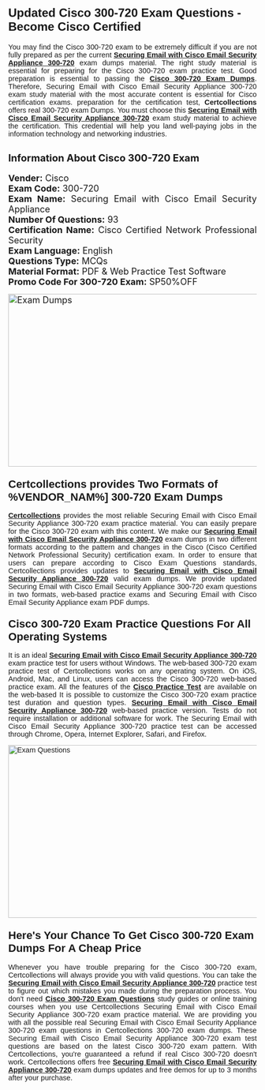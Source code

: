 <h1><span style="font-size:24px"><span style="font-family:Calibri,sans-serif"><strong>Updated Cisco 300-720 Exam Questions - Become Cisco Certified</strong></span></span></h1> <p style="text-align:justify"><span style="font-size:11pt"><span style="font-family:Calibri,sans-serif">You may find the Cisco 300-720 exam to be extremely difficult if you are not fully prepared as per the current <u><strong>Securing Email with Cisco Email Security Appliance 300-720</strong></u> exam dumps material. The right study material is essential for preparing for the Cisco 300-720 exam practice test. Good preparation is essential to passing the <a href="https://www.certcollections.com/300-720-exam-questions"><u><strong>Cisco 300-720 Exam Dumps</strong></u></a>. Therefore, Securing Email with Cisco Email Security Appliance 300-720 exam study material with the most accurate content is essential for Cisco certification exams. preparation for the certification test, <strong>Certcollections</strong> offers real 300-720 exam Dumps. You must choose this <u><strong>Securing Email with Cisco Email Security Appliance 300-720</strong></u> exam study material to achieve the certification. This credential will help you land well-paying jobs in the information technology and networking industries.</span></span></p> <h2 style="text-align:justify"><strong><span style="font-size:20px">Information About Cisco 300-720 Exam</span></strong></h2> <p style="text-align:justify"><span style="font-size:18px"><strong>Vender:</strong> Cisco<br /> <strong>Exam Code:</strong> 300-720<br /> <strong>Exam Name:</strong> Securing Email with Cisco Email Security Appliance<br /> <strong>Number Of Questions:</strong> 93<br /> <strong>Certification Name:</strong> Cisco Certified Network Professional Security<br /> <strong>Exam Language:</strong> English<br /> <strong>Questions Type:</strong> MCQs<br /> <strong>Material Format:</strong> PDF & Web Practice Test Software<br /> <strong>Promo Code For 300-720 Exam:</strong> SP50%OFF</span></p> <p style="text-align:justify"><span style="font-size:18px"><a href="https://www.certcollections.com/300-720-exam-questions" rel="no-follow"><img alt="Exam Dumps" src="https://www.certcollections.com/uploads/content/certcollections.jpg" style="height:350px; width:750px" /></a></span></p> <h3><span style="font-size:22px"><span style="font-family:Calibri,sans-serif"><strong>Certcollections provides Two Formats of %VENDOR_NAM%] 300-720 Exam Dumps</strong></span></span></h3> <p style="text-align:justify"><span style="font-size:11pt"><span style="font-family:Calibri,sans-serif"><a href="https://www.certcollections.com/"><u><strong>Certcollections</strong></u></a> provides the most reliable Securing Email with Cisco Email Security Appliance 300-720 exam practice material. You can easily prepare for the Cisco 300-720 exam with this content. We make our <u><strong>Securing Email with Cisco Email Security Appliance 300-720</strong></u> exam dumps in two different formats according to the pattern and changes in the Cisco (Cisco Certified Network Professional Security) certification exam. In order to ensure that users can prepare according to Cisco Exam Questions standards, Certcollections provides updates to <u><strong>Securing Email with Cisco Email Security Appliance 300-720</strong></u> valid exam dumps. We provide updated Securing Email with Cisco Email Security Appliance 300-720 exam questions in two formats, web-based practice exams and Securing Email with Cisco Email Security Appliance exam PDF dumps.</span></span></p> <h3><span style="font-size:22px"><span style="font-family:Calibri,sans-serif"><strong>Cisco 300-720 Exam Practice Questions For All Operating Systems</strong></span></span></h3> <p style="text-align:justify"><span style="font-size:11pt"><span style="font-family:Calibri,sans-serif">It is an ideal <u><strong>Securing Email with Cisco Email Security Appliance 300-720</strong></u> exam practice test for users without Windows. The web-based 300-720 exam practice test of Certcollections works on any operating system. On iOS, Android, Mac, and Linux, users can access the Cisco 300-720 web-based practice exam. All the features of the <a href="https://www.certcollections.com/cisco-exam-dumps"><u><strong>Cisco Practice Test</strong></u></a> are available on the web-based It is possible to customize the Cisco 300-720 exam practice test duration and question types. <u><strong>Securing Email with Cisco Email Security Appliance 300-720</strong></u> web-based practice version. Tests do not require installation or additional software for work. The Securing Email with Cisco Email Security Appliance 300-720 practice test can be accessed through Chrome, Opera, Internet Explorer, Safari, and Firefox.</span></span></p> <p style="text-align:justify"><span style="font-size:11pt"><span style="font-family:Calibri,sans-serif"><a href="https://www.certcollections.com/300-720-exam-questions" rel="no-follow"><img alt="Exam Questions" src="https://www.certcollections.com/uploads/content/55597321.jpg" style="height:350px; width:750px" /></a></span></span></p> <h3><span style="font-size:22px"><span style="font-family:Calibri,sans-serif"><strong>Here's Your Chance To Get Cisco 300-720 Exam Dumps For A Cheap Price</strong></span></span></h3> <p style="text-align:justify"><span style="font-size:11pt"><span style="font-family:Calibri,sans-serif">Whenever you have trouble preparing for the Cisco 300-720 exam, Certcollections will always provide you with valid questions. You can take the <u><strong>Securing Email with Cisco Email Security Appliance 300-720</strong></u> practice test to figure out which mistakes you made during the preparation process. You don't need <a href="https://www.certcollections.com/300-720-exam-questions"><u><strong>Cisco 300-720 Exam Questions</strong></u></a> study guides or online training courses when you use Certcollections Securing Email with Cisco Email Security Appliance 300-720 exam practice material. We are providing you with all the possible real Securing Email with Cisco Email Security Appliance 300-720 exam questions in Certcollections 300-720 exam dumps. These Securing Email with Cisco Email Security Appliance 300-720 exam test questions are based on the latest Cisco 300-720 exam pattern. With Certcollections, you're guaranteed a refund if real Cisco 300-720 doesn't work. Certcollections offers free <u><strong>Securing Email with Cisco Email Security Appliance 300-720</strong></u> exam dumps updates and free demos for up to 3 months after your purchase.</span></span></p>
